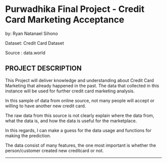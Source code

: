 # Purwadhika Final Project - Credit Card Marketing Acceptance

by: Ryan Natanael Sihono

Dataset: Credit Card Dataset

Source : data.world


PROJECT DESCRIPTION
---

This Project will deliver knowledge and understanding about Credit Card Marketing that already happened in the past.
The data that collected in this instance will be used for further credit card marketing analysis.

In this sample of data from online source, not many people will accept or willing to have another new credit card.

The raw data from this source is not clearly explain where the data from, what the data is, and how the data is useful for the marketplace.

In this regards, I can make a guess for the data usage and functions for making the prediction.

The data consist of many features, the one most important is whether the person/customer created new creditcard or not.

---

